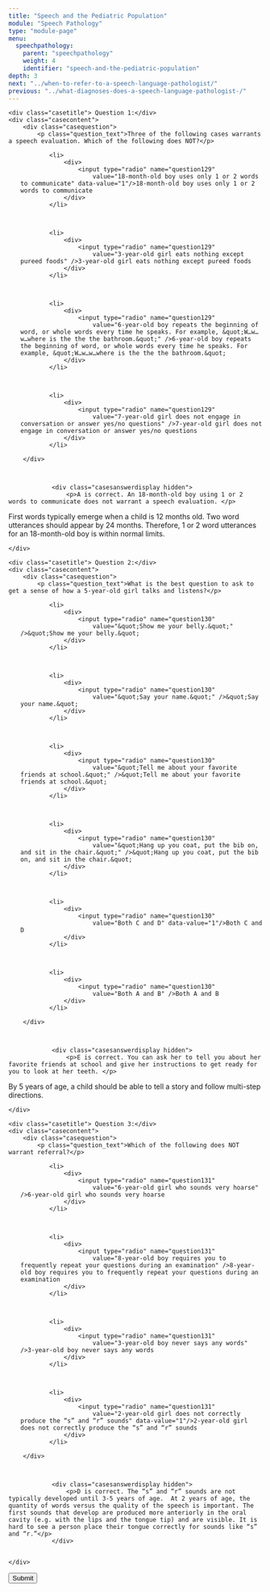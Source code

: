 ```yaml
---
title: "Speech and the Pediatric Population"
module: "Speech Pathology"
type: "module-page"
menu:
  speechpathology:
    parent: "speechpathology"
    weight: 4
    identifier: "speech-and-the-pediatric-population"
depth: 3
next: "../when-to-refer-to-a-speech-language-pathologist/"
previous: "../what-diagnoses-does-a-speech-language-pathologist-/"
---
```

<form method="post" action="."><div class="pageblock quiz_cases">










  




<div class="cases">
    
    <div class="casetitle"> Question 1:</div>
    <div class="casecontent">
        <div class="casequestion">
            <p class="question_text">Three of the following cases warrants a speech evaluation. Which of the following does NOT?</p>
            
                
                    

<ol type="A">
    
        
            <li>
                <div>
                    <input type="radio" name="question129"
                        value="18-month-old boy uses only 1 or 2 words to communicate" data-value="1"/>18-month-old boy uses only 1 or 2 words to communicate
                </div>
            </li>
        
    
        
            <li>
                <div>
                    <input type="radio" name="question129"
                        value="3-year-old girl eats nothing except pureed foods" />3-year-old girl eats nothing except pureed foods
                </div>
            </li>
        
    
        
            <li>
                <div>
                    <input type="radio" name="question129"
                        value="6-year-old boy repeats the beginning of word, or whole words every time he speaks. For example, &quot;W…w…w…where is the the the bathroom.&quot;" />6-year-old boy repeats the beginning of word, or whole words every time he speaks. For example, &quot;W…w…w…where is the the the bathroom.&quot;
                </div>
            </li>
        
    
        
            <li>
                <div>
                    <input type="radio" name="question129"
                        value="7-year-old girl does not engage in conversation or answer yes/no questions" />7-year-old girl does not engage in conversation or answer yes/no questions
                </div>
            </li>
        
    
</ol>

                

                

                
            
        </div>

        
            
                <div class="casesanswerdisplay hidden">
                    <p>A is correct. An 18-month-old boy using 1 or 2 words to communicate does not warrant a speech evaluation. </p>
<p>First words typically emerge when a child is 12 months old. Two word utterances should appear by 24 months. Therefore, 1 or 2 word utterances for an 18-month-old boy is within normal limits. </p>
                </div>
            
        
    </div>
</div>


  




<div class="cases">
    
    <div class="casetitle"> Question 2:</div>
    <div class="casecontent">
        <div class="casequestion">
            <p class="question_text">What is the best question to ask to get a sense of how a 5-year-old girl talks and listens?</p>
            
                
                    

<ol type="A">
    
        
            <li>
                <div>
                    <input type="radio" name="question130"
                        value="&quot;Show me your belly.&quot;" />&quot;Show me your belly.&quot;
                </div>
            </li>
        
    
        
            <li>
                <div>
                    <input type="radio" name="question130"
                        value="&quot;Say your name.&quot;" />&quot;Say your name.&quot;
                </div>
            </li>
        
    
        
            <li>
                <div>
                    <input type="radio" name="question130"
                        value="&quot;Tell me about your favorite friends at school.&quot;" />&quot;Tell me about your favorite friends at school.&quot;
                </div>
            </li>
        
    
        
            <li>
                <div>
                    <input type="radio" name="question130"
                        value="&quot;Hang up you coat, put the bib on, and sit in the chair.&quot;" />&quot;Hang up you coat, put the bib on, and sit in the chair.&quot;
                </div>
            </li>
        
    
        
            <li>
                <div>
                    <input type="radio" name="question130"
                        value="Both C and D" data-value="1"/>Both C and D
                </div>
            </li>
        
    
        
            <li>
                <div>
                    <input type="radio" name="question130"
                        value="Both A and B" />Both A and B
                </div>
            </li>
        
    
</ol>

                

                

                
            
        </div>

        
            
                <div class="casesanswerdisplay hidden">
                    <p>E is correct. You can ask her to tell you about her favorite friends at school and give her instructions to get ready for you to look at her teeth. </p>
<p>By 5 years of age, a child should be able to tell a story and follow multi-step directions. </p>
                </div>
            
        
    </div>
</div>


  




<div class="cases">
    
    <div class="casetitle"> Question 3:</div>
    <div class="casecontent">
        <div class="casequestion">
            <p class="question_text">Which of the following does NOT warrant referral?</p>
            
                
                    

<ol type="A">
    
        
            <li>
                <div>
                    <input type="radio" name="question131"
                        value="6-year-old girl who sounds very hoarse" />6-year-old girl who sounds very hoarse
                </div>
            </li>
        
    
        
            <li>
                <div>
                    <input type="radio" name="question131"
                        value="8-year-old boy requires you to frequently repeat your questions during an examination" />8-year-old boy requires you to frequently repeat your questions during an examination
                </div>
            </li>
        
    
        
            <li>
                <div>
                    <input type="radio" name="question131"
                        value="3-year-old boy never says any words" />3-year-old boy never says any words
                </div>
            </li>
        
    
        
            <li>
                <div>
                    <input type="radio" name="question131"
                        value="2-year-old girl does not correctly produce the “s” and “r” sounds" data-value="1"/>2-year-old girl does not correctly produce the “s” and “r” sounds
                </div>
            </li>
        
    
</ol>

                

                

                
            
        </div>

        
            
                <div class="casesanswerdisplay hidden">
                    <p>D is correct. The “s” and “r” sounds are not typically developed until 3-5 years of age.  At 2 years of age, the quantity of words versus the quality of the speech is important. The first sounds that develop are produced more anteriorly in the oral cavity (e.g. with the lips and the tongue tip) and are visible. It is hard to see a person place their tongue correctly for sounds like “s” and “r.”</p>
                </div>
            
        
    </div>
</div>




</div><div class="submit-container"><input class="btn btn-info btn-submit-section" type="submit" value="Submit" /></div></form>